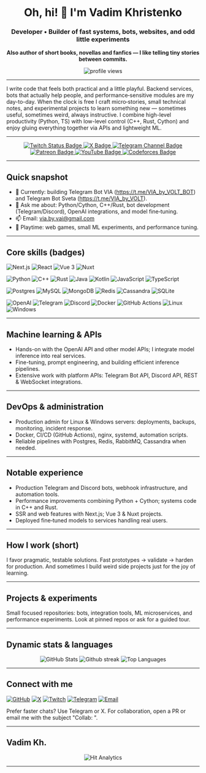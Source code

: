 <h1 align="center">Oh, hi! 👋 I'm Vadim Khristenko</h1>
<h3 align="center">Developer • Builder of fast systems, bots, websites, and odd little experiments</h3>
<p align="center"><strong>Also author of short books, novellas and fanfics — I like telling tiny stories between commits.</strong></p>

<p align="center">
  <img src="https://komarev.com/ghpvc/?username=vadim-khristenko&label=VIEWS&color=a30000&style=for-the-badge" alt="profile views" />
</p>


---

<p>
I write code that feels both practical and a little playful. Backend services, bots that actually help people, and performance‑sensitive modules are my day-to-day. When the clock is free I craft micro‑stories, small technical notes, and experimental projects to learn something new — sometimes useful, sometimes weird, always instructive. I combine high-level productivity (Python, TS) with low-level control (C++, Rust, Cython) and enjoy gluing everything together via APIs and lightweight ML.
</p>

---

<!-- Social / channel badges -->
<p align="center">
  <a href="https://twitch.tv/VAI_PROG">
    <img alt="Twitch Status Badge" src="https://img.shields.io/twitch/status/VAI_PROG?style=for-the-badge&logo=twitch&logoColor=6441A4-&logoSize=auto&label=Twitch&labelColor=1d0021" />
  </a>
  <a href="https://x.com/VAI_PROG">
    <img alt="X Badge" src="https://img.shields.io/badge/X-000000?style=for-the-badge&logo=x&logoColor=FFFFFF&logoSize=auto" />
  </a>
  <a href="https://t.me/vscreator_life">
    <img alt="Telegram Channel Badge" src="https://img.shields.io/badge/Telegram-03042b?style=for-the-badge&logo=telegram&logoColor=0088CC&logoSize=auto" />
  </a>
  <a href="https://patreon.com/VAI_PROG">
    <img alt="Patreon Badge" src="https://img.shields.io/badge/Patreon-33130e?style=for-the-badge&logo=patreon&logoColor=f96854&logoSize=auto" />
  </a>
  <a href="https://youtube.com/@VAI_PROG">
    <img alt="YouTube Badge" src="https://img.shields.io/badge/YouTube-330000?style=for-the-badge&logo=youtube&logoColor=FF0033&logoSize=auto" />
  </a>
  <a href="https://codeforces.com/profile/VAI_Programmer">
    <img alt="Codeforces Badge" src="https://img.shields.io/badge/CodeForces-000126?style=for-the-badge&logo=codeforces&logoColor=005cc4&logoSize=auto" />
  </a>
</p>

---

## Quick snapshot
- 🔭 Currently: building Telegram Bot VIA (https://t.me/VIA_by_VOLT_BOT) and Telegram Bot Sveta (https://t.me/VIA_by_VOLT).  
- 💬 Ask me about: Python/Cython, C++/Rust, bot development (Telegram/Discord), OpenAI integrations, and model fine‑tuning.  
- 📫 Email: <a href="mailto:via.by.vai@gmail.com">via.by.vai@gmail.com</a>  
- 🌱 Playtime: web games, small ML experiments, and performance tuning.

---

## Core skills (badges)
<p>
  <!-- Web / Frontend -->
  <img alt="Next.js" src="https://img.shields.io/badge/Next-000000?style=for-the-badge&logo=next.js&logoColor=white" />
  <img alt="React" src="https://img.shields.io/badge/React-002c38?style=for-the-badge&logo=react&logoColor=61DBFB" />
  <img alt="Vue 3" src="https://img.shields.io/badge/Vue-002414?style=for-the-badge&logo=vue.js&logoColor=41b883" />
  <img alt="Nuxt" src="https://img.shields.io/badge/Nuxt-00DC82?style=for-the-badge&logo=nuxt&logoColor=white" />
</p>
<p>
  <!-- Languages -->
  <img alt="Python" src="https://img.shields.io/badge/Python-09131c?style=for-the-badge&logo=python&logoColor=3776AB" />
  <img alt="C++" src="https://img.shields.io/badge/C%2B%2B-00599C?style=for-the-badge&logo=c%2B%2B&logoColor=white" />
  <img alt="Rust" src="https://img.shields.io/badge/Rust-000000?style=for-the-badge&logo=rust&logoColor=white" />
  <img alt="Java" src="https://img.shields.io/badge/Java-007396?style=for-the-badge&logo=java&logoColor=white" />
  <img alt="Kotlin" src="https://img.shields.io/badge/Kotlin-160e2b?style=for-the-badge&logo=kotlin&logoColor=7F52FF" />
  <img alt="JavaScript" src="https://img.shields.io/badge/JavaScript-211d00?style=for-the-badge&logo=javascript&logoColor=F0DB4F" />
  <img alt="TypeScript" src="https://img.shields.io/badge/TypeScript-001021?style=for-the-badge&logo=typescript&logoColor=3178c6" />
</p>
<p>
  <!-- Databases & caching -->
  <img alt="Postgres" src="https://img.shields.io/badge/Postgres-336791?style=for-the-badge&logo=postgresql&logoColor=white" />
  <img alt="MySQL" src="https://img.shields.io/badge/MySQL-4479A1?style=for-the-badge&logo=mysql&logoColor=white" />
  <img alt="MongoDB" src="https://img.shields.io/badge/MongoDB-47A248?style=for-the-badge&logo=mongodb&logoColor=white" />
  <img alt="Redis" src="https://img.shields.io/badge/Redis-DC382D?style=for-the-badge&logo=redis&logoColor=white" />
  <img alt="Cassandra" src="https://img.shields.io/badge/Cassandra-1287B1?style=for-the-badge&logo=apache-cassandra&logoColor=white" />
  <img alt="SQLite" src="https://img.shields.io/badge/SQLite-003B57?style=for-the-badge&logo=sqlite&logoColor=white" />
</p>
<p>
  <!-- Tools & infra -->
  <img alt="OpenAI" src="https://img.shields.io/badge/OpenAI-000000?style=for-the-badge&logo=openai&logoColor=white" />
  <img alt="Telegram" src="https://img.shields.io/badge/Telegram-2CA5E0?style=for-the-badge&logo=telegram&logoColor=white" />
  <img alt="Discord" src="https://img.shields.io/badge/Discord-5865F2?style=for-the-badge&logo=discord&logoColor=white" />
  <img alt="Docker" src="https://img.shields.io/badge/Docker-2496ED?style=for-the-badge&logo=docker&logoColor=white" />
  <img alt="GitHub Actions" src="https://img.shields.io/badge/GitHub%20Actions-2088FF?style=for-the-badge&logo=githubactions&logoColor=white" />
  <img alt="Linux" src="https://img.shields.io/badge/Linux-FCC624?style=for-the-badge&logo=linux&logoColor=black" />
  <img alt="Windows" src="https://img.shields.io/badge/Windows-0078D6?style=for-the-badge&logo=windows&logoColor=white" />
</p>

---

## Machine learning & APIs
- Hands-on with the OpenAI API and other model APIs; I integrate model inference into real services.  
- Fine-tuning, prompt engineering, and building efficient inference pipelines.  
- Extensive work with platform APIs: Telegram Bot API, Discord API, REST & WebSocket integrations.

---

## DevOps & administration
- Production admin for Linux & Windows servers: deployments, backups, monitoring, incident response.  
- Docker, CI/CD (GitHub Actions), nginx, systemd, automation scripts.  
- Reliable pipelines with Postgres, Redis, RabbitMQ, Cassandra when needed.

---

## Notable experience
- Production Telegram and Discord bots, webhook infrastructure, and automation tools.  
- Performance improvements combining Python + Cython; systems code in C++ and Rust.  
- SSR and web features with Next.js; Vue 3 & Nuxt projects.  
- Deployed fine‑tuned models to services handling real users.

---

## How I work (short)
I favor pragmatic, testable solutions. Fast prototypes → validate → harden for production. And sometimes I build weird side projects just for the joy of learning.

---

## Projects & experiments
Small focused repositories: bots, integration tools, ML microservices, and performance experiments. Look at pinned repos or ask for a guided tour.

---

## Dynamic stats & languages
<p align="center">
  <img alt="GitHub Stats" src="https://github-readme-stats.vercel.app/api?username=vadim-khristenko&theme=midnight-purple&show_icons=true&hide_border=false&count_private=true" />
  <img alt="Github streak" src="https://github-readme-streak-stats.herokuapp.com/?user=vadim-khristenko&theme=midnight-purple" />
  <img alt="Top Languages" src="https://github-readme-stats.vercel.app/api/top-langs/?username=vadim-khristenko&layout=compact&theme=midnight-purple" />
</p>

---

## Connect with me
<p>
  <a href="https://github.com/Vadim-Khristenko"><img src="https://img.shields.io/badge/GitHub-181717?style=for-the-badge&logo=github&logoColor=white" alt="GitHub" /></a>
  <a href="https://x.com/VAI_PROG"><img src="https://img.shields.io/badge/X-000000?style=for-the-badge&logo=x&logoColor=white" alt="X" /></a>
  <a href="https://twitch.tv/VAI_PROG"><img src="https://img.shields.io/badge/Twitch-6441A4?style=for-the-badge&logo=twitch&logoColor=white" alt="Twitch" /></a>
  <a href="https://t.me/vscreator_life"><img src="https://img.shields.io/badge/Telegram-2CA5E0?style=for-the-badge&logo=telegram&logoColor=white" alt="Telegram" /></a>
  <a href="mailto:via.by.vai@gmail.com"><img src="https://img.shields.io/badge/Email-D14836?style=for-the-badge&logo=gmail&logoColor=white" alt="Email" /></a>
</p>

<p>
Prefer faster chats? Use Telegram or X. For collaboration, open a PR or email me with the subject "Collab: <your-topic>".
</p>

---
$`
\text{Vadim Kh.}
`$
---

<!-- Hit Analytics -->
<p align="center">
  <img src="https://hit.yhype.me/github/profile?account_id=124452155" alt="Hit Analytics" />
</p>

---
